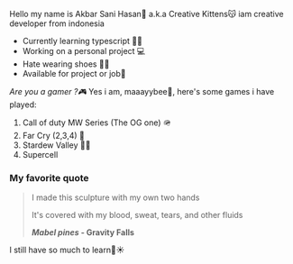 Hello my name is Akbar Sani Hasan👨 a.k.a Creative Kittens😽 iam creative developer from indonesia

- Currently learning typescript 🧑‍💻
- Working on a personal project 💻
- Hate wearing shoes 👠🚫
- Available for project or job💪

_Are you a gamer ?🎮_
Yes i am, maaayybee🤔, here's some games i have played:

1. Call of duty MW Series (The OG one) 🪖
2. Far Cry (2,3,4) 🔪
3. Stardew Valley 🧑‍🌾
4. Supercell

### My favorite quote

> I made this sculpture with my own two hands
>
> It's covered with my blood, sweat, tears, and other fluids
>
> **_Mabel pines_ - Gravity Falls**

I still have so much to learn🌙☀️
